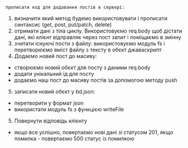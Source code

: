 `прописати код для додавання постів в сервері:`

1. визначити який метод будемо використовувати і прописати синтаксис (get, post, put/patch, delete)
2. отримати дані з тіла циклу. Використовуємо req.body щоб дістати дані, які клієнт відправляє через пост запит і поміщаємо в змінну
3. зчитати існуючі пости з файлу:
використовуємо модуль fs і перетворюємо вміст файлу з тексту в обєкт джаваскрипт
4. Додаємо новий пост до масиву:
 - створюємо новий обєкт для посту з даними req.body
 - додати унікальний ід для посту
 - додаємо наш пост до масиву постів за допомогою методу push

 5. записати новий обєкт у bd.json:
 - перетворити у формат json
  - використати модуль fs з функцією writeFile

  5. Повернути відповідь клієнту
  - якщо все успішно, повертаємо нові дані зі статусом 201, якщо помилка - повертаємо 500 статус із помилкою
